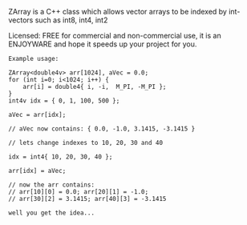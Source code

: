 ZArray is a C++ class which allows vector arrays to be indexed by
int-vectors such as int8, int4, int2

Licensed: FREE for commercial and non-commercial use,
it is an ENJOYWARE and hope it speeds up your project for you.

    Example usage: 

    ZArray<double4v> arr[1024], aVec = 0.0;
    for (int i=0; i<1024; i++) {
        arr[i] = double4{ i, -i,  M_PI, -M_PI };
    }
    int4v idx = { 0, 1, 100, 500 };
    
    aVec = arr[idx];  
    
    // aVec now contains: { 0.0, -1.0, 3.1415, -3.1415 }

    // lets change indexes to 10, 20, 30 and 40
    
    idx = int4{ 10, 20, 30, 40 };
    
    arr[idx] = aVec; 

    // now the arr contains:
    // arr[10][0] = 0.0; arr[20][1] = -1.0;  
    // arr[30][2] = 3.1415; arr[40][3] = -3.1415

    well you get the idea... 


